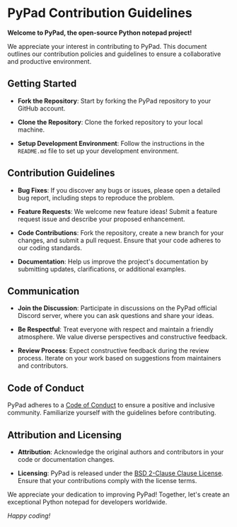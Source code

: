 # PyPad Contribution Guidelines

**Welcome to PyPad, the open-source Python notepad project!**

We appreciate your interest in contributing to PyPad. This document outlines our contribution policies and guidelines to ensure a collaborative and productive environment.

## Getting Started

- **Fork the Repository**: Start by forking the PyPad repository to your GitHub account.

- **Clone the Repository**: Clone the forked repository to your local machine.

- **Setup Development Environment**: Follow the instructions in the `README.md` file to set up your development environment.

## Contribution Guidelines

- **Bug Fixes**: If you discover any bugs or issues, please open a detailed bug report, including steps to reproduce the problem.

- **Feature Requests**: We welcome new feature ideas! Submit a feature request issue and describe your proposed enhancement.

- **Code Contributions**: Fork the repository, create a new branch for your changes, and submit a pull request. Ensure that your code adheres to our coding standards.

- **Documentation**: Help us improve the project's documentation by submitting updates, clarifications, or additional examples.

## Communication

- **Join the Discussion**: Participate in discussions on the PyPad official Discord server, where you can ask questions and share your ideas.

- **Be Respectful**: Treat everyone with respect and maintain a friendly atmosphere. We value diverse perspectives and constructive feedback.

- **Review Process**: Expect constructive feedback during the review process. Iterate on your work based on suggestions from maintainers and contributors.

## Code of Conduct

PyPad adheres to a [Code of Conduct](https://github.com/Zhieeadie/PyPad/blob/main/CODE_OF_CONDUCT.md) to ensure a positive and inclusive community. Familiarize yourself with the guidelines before contributing.

## Attribution and Licensing

- **Attribution**: Acknowledge the original authors and contributors in your code or documentation changes.

- **Licensing**: PyPad is released under the [BSD 2-Clause Clause License](https://github.com/Zhieeadie/PyPad/blob/main/LICENSE). Ensure that your contributions comply with the license terms.

We appreciate your dedication to improving PyPad! Together, let's create an exceptional Python notepad for developers worldwide.

*Happy coding!*
